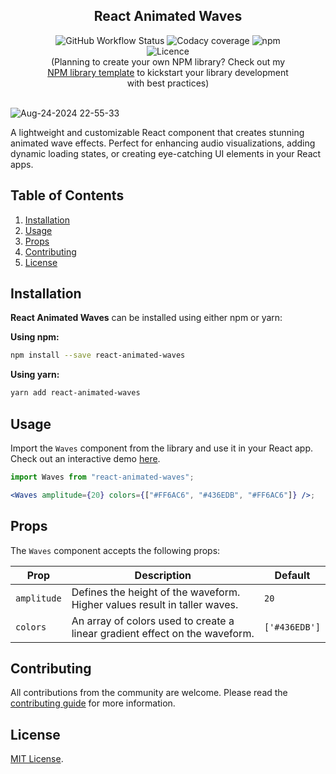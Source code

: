 <div align="center">
<h2>React Animated Waves</h2>
<p align="center" style="width: 80%; margin: auto">
<img alt="GitHub Workflow Status" src="https://img.shields.io/github/actions/workflow/status/agrawal-rohit/react-animated-waves/Publish.yml">
<img alt="Codacy coverage" src="https://img.shields.io/codacy/coverage/09220ab3d193472ba76d1ad50f11ee51">
<img alt="npm" src="https://img.shields.io/npm/dw/react-animated-waves">
<img alt="Licence" src="https://img.shields.io/github/license/agrawal-rohit/react-animated-waves">
</p>
<div align="center" style="width: 80%; margin: auto">
(Planning to create your own NPM library? Check out my <a href="https://github.com/agrawal-rohit/npm-library-template">NPM library template</a> to kickstart your library development with best practices)
</div>
</div>

<br />

![Aug-24-2024 22-55-33](https://github.com/user-attachments/assets/348b84bf-d2f8-406b-a162-e0a480c9e273)

A lightweight and customizable React component that creates stunning animated wave effects. Perfect for enhancing audio visualizations, adding dynamic loading states, or creating eye-catching UI elements in your React apps.

## Table of Contents

1. [Installation](#installation)
2. [Usage](#usage)
3. [Props](#props)
4. [Contributing](#contributing)
5. [License](#license)

## Installation

**React Animated Waves** can be installed using either npm or yarn:

**Using npm:**

```bash
npm install --save react-animated-waves
```

**Using yarn:**

```bash
yarn add react-animated-waves
```

## Usage

Import the `Waves` component from the library and use it in your React app. Check out an interactive demo [here](https://codesandbox.io/p/sandbox/react-animated-waves-example-6z9hlh).

```jsx
import Waves from "react-animated-waves";

<Waves amplitude={20} colors={["#FF6AC6", "#436EDB", "#FF6AC6"]} />;
```

## Props

The `Waves` component accepts the following props:

| Prop        | Description                                                                 | Default       |
| ----------- | --------------------------------------------------------------------------- | ------------- |
| `amplitude` | Defines the height of the waveform. Higher values result in taller waves.   | `20`          |
| `colors`    | An array of colors used to create a linear gradient effect on the waveform. | `['#436EDB']` |

## Contributing

All contributions from the community are welcome. Please read the [contributing guide](CONTRIBUTING.md) for more information.

## License

[MIT License](LICENSE).
